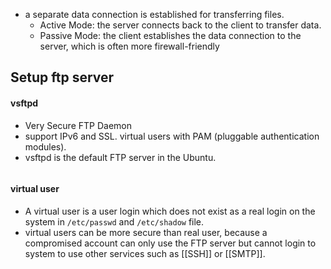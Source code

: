 - a separate data connection is established for transferring files.
	- Active Mode: the server connects back to the client to transfer data.
	- Passive Mode: the client establishes the data connection to the server, which is often more firewall-friendly
## Setup ftp server
#### vsftpd
- Very Secure FTP Daemon
- support IPv6 and SSL. virtual users with PAM (pluggable authentication modules).
- vsftpd is the default FTP server in the Ubuntu.
```bash

```

#### virtual user
- A virtual user is a user login which does not exist as a real login on the system in `/etc/passwd`  and `/etc/shadow` file.
- virtual users can be more secure than real user, because a compromised account can only use the FTP server but cannot login to system to use other services such as [[SSH]] or [[SMTP]].